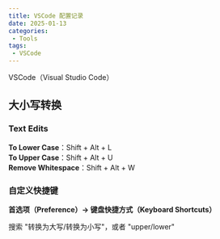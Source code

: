 ```yaml
---
title: VSCode 配置记录
date: 2025-01-13
categories:
 - Tools
tags:
 - VSCode
---
```


VSCode（Visual Studio Code）

## 大小写转换

### Text Edits

**To Lower Case**：Shift + Alt + L  
**To Upper Case**：Shift + Alt + U  
**Remove Whitespace**：Shift + Alt + W  

### 自定义快捷键

**首选项（Preference）-> 键盘快捷方式（Keyboard Shortcuts）**

搜索 "转换为大写/转换为小写"，或者 "upper/lower"